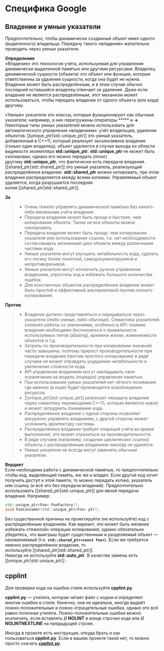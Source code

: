 # Специфика Google

## Владение и умные указатели

Предпочтительно, чтобы динамически созданный объект имел одного (выделенного) владельца. Передачу такого «владения» желательно проводить через умные указатели.  
  
**Определение**  
«Владение» это технология учёта, используемая для управления динамически выделенной памятью или другими ресурсами. Владелец динамической сущности (объекта) это объект или функция, которые ответственны за удаление сущности, когда она будет не нужна. Владение может быть распределённым, и в этом случае обычно последний оставшийся владелец отвечает за удаление. Даже если владение не является распределённым, этот механизм может использоваться, чтобы передать владение от одного объекта (или кода) другому.  
  
«Умные» указатели это классы, которые функционируют как обычные указатели; например, в них перегружены операторы ***** и **->**. Некоторые типы умных указателей можно использовать для автоматического управления «владением»: учёт владельцев, удаление объектов. [[unique_ptr|std::unique_ptr]] это умный указатель, добавленный в C++11, который реализует эксклюзивное владение (только один владелец); объект удаляется в случае выхода из области видимости экземпляра **std::unique_ptr**. **std::unique_ptr** не может быть скопирован, однако его можно передать (_move_) другому **std::unique_ptr**, что фактически есть передача владения. [[shared_ptr|std::shared_ptr]]  это умный указатель, реализующий распределённое владение. **std::shared_ptr** можно копировать, при этом владение распределяется между всеми копиями. Управляемый объект удаляется, когда разрушается последняя копия [[shared_ptr|std::shared_ptr]].  
  
**За**  
> - Очень тяжело управлять динамической памятью без какого-либо механизма учёта владения.
> - Передача владения может быть проще и быстрее, чем копирование объекта. Также не все объекты можно скопировать.
> - Передача владения может быть проще, чем копирование указателя или использование ссылок, т.к. нет необходимости согласовывать жизненный цикл объекта между различными частями кода.
> - Умные указатели могут улучшить читабельность кода, сделать его логику более понятной, самодокументируемой и непротиворечивой.
> - Умные указатели могут исключить ручное управление владением, упростить код и избежать большого количества ошибок.
> - Для константных объектов распределённое владение может быть простой и эффективной альтернативой против полного копирования.

**Против**  
> - Владение должно представляться и передаваться через указатели (любо умные, либо обычные). Семантика указателей сложнее работы со значениями, особенно в API: помимо владения необходимо беспокоиться о правильности используемых типов (aliasing), времени жизни, изменяемости объектов и т.д.
> - Затраты по производительности при копировании значений часто завышены, поэтому прирост производительности при передаче владения (против простого копирования) в ряде случаев не может оправдать ухудшение читабельности и увеличение сложности кода.
> - API управления владением могут накладывать свои ограничения на модель (порядок) управления памятью.
> - При использовании умных указателей нет чёткого понимания где именно (в коде) будет производится освобождение ресурсов.
> - [[unique_ptr|std::unique_ptr]] реализует передачу владения через семантику перемещения C++11, которая является новой и может затруднить понимание кода.
> - Распределённое владение с одной стороны позволяет аккуратно управлять владением, с другой стороны может усложнить архитектуру системы.
> - Распределённое владение требует операций учёта во время выполнения, это может отразиться на производительности.
> - В ряде случаев (например, создании циклических ссылок) объекты с распределённым владением никогда не удалятся.
> - Умные указатели не всегда могут заменить обычные указатели.

**Вердикт**  
Если необходима работа с динамической памятью, то предпочтительно чтобы код, выделяющий память, ею же и владел. Если другой код хочет получить доступ к этой памяти, то можно передать копию, указатель или ссылку (и всё это без передачи владения). Предпочтительно использовать [[shared_ptr|std::unique_ptr]] для явной передачи владения. Например:  
```c++
std::unique_ptr<Foo> FooFactory();
void FooConsumer(std::unique_ptr<Foo> ptr);
```

Без существенной причины не проектируйте (не используйте) код с распределённым владением. Как вариант, это может быть желание избежать «тяжелой» операции копирования, однако обязательно убедитесь, что выигрыш будет существенным и разделяемый объект — неизменяемый (т.е. **`std::shared_ptr<const Foo>`**). Если же требуется именно распределённое владение, то используйте [[shared_ptr|std::shared_ptr]].  
Никогда не используйте **std::auto_ptr**. В качестве замены есть [[unique_ptr|std::unique_ptr]] .  
 
## cpplint
  
Для проверки кода на ошибки стиля используйте **cpplint.py**.  

**cpplint.py** — утилита, которая читает файл с кодом и определяет многие ошибки в стиле. Конечно, она не идеальна, иногда выдаёт ложно-положительные и ложно-отрицательные ошибки, однако это всё равно полезная утилита. Ложно-положительные ошибки можно исключить, если вставлять **// NOLINT** в конце строчки кода или **// NOLINTNEXTLINE** на предыдущей строке.
  
Иногда в проекте есть инструкция, откуда брать и как пользоваться **cpplint.py**. Если в вашем проекте такой нет, то можно просто скачать [**cpplint.py**](https://raw.githubusercontent.com/google/styleguide/gh-pages/cpplint/cpplint.py).






